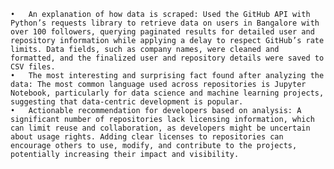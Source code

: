 	•	An explanation of how data is scraped: Used the GitHub API with Python’s requests library to retrieve data on users in Bangalore with over 100 followers, querying paginated results for detailed user and repository information while applying a delay to respect GitHub’s rate limits. Data fields, such as company names, were cleaned and formatted, and the finalized user and repository details were saved to CSV files.
	•	The most interesting and surprising fact found after analyzing the data: The most common language used across repositories is Jupyter Notebook, particularly for data science and machine learning projects, suggesting that data-centric development is popular.
	•	Actionable recommendation for developers based on analysis: A significant number of repositories lack licensing information, which can limit reuse and collaboration, as developers might be uncertain about usage rights. Adding clear licenses to repositories can encourage others to use, modify, and contribute to the projects, potentially increasing their impact and visibility.
